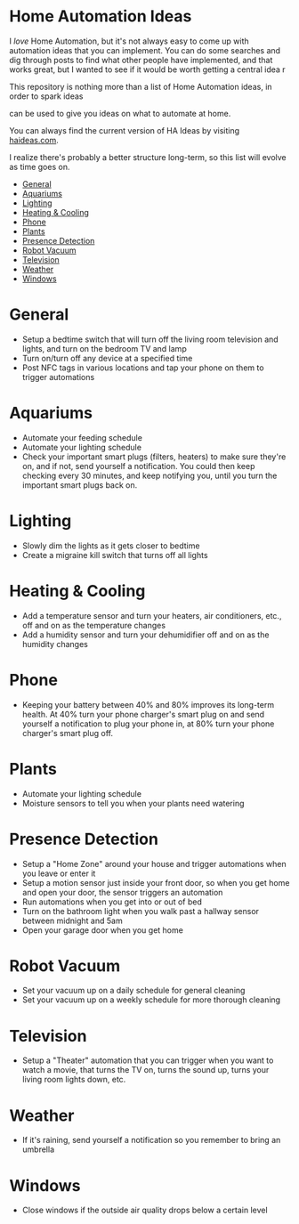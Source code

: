 # Home Automation Ideas
I *love* Home Automation, but it's not always easy to come up with automation ideas that you can implement. You can do some searches and dig through posts to find what other people have implemented, and that works great, but I wanted to see if it would be worth getting a central idea r


This repository is nothing more than a list of Home Automation ideas, in order to spark ideas



can be used to give you ideas on what to automate at home.

You can always find the current version of HA Ideas by visiting [haideas.com](https://haideas.com).

I realize there's probably a better structure long-term, so this list will evolve as time goes on.

- [General](#general)
- [Aquariums](#aquariums)
- [Lighting](#lighting)
- [Heating & Cooling](#heating--cooling)
- [Phone](#phone)
- [Plants](#plants)
- [Presence Detection](#presence-detection)
- [Robot Vacuum](#robot-vacuum)
- [Television](#television)
- [Weather](#weather)
- [Windows](#windows)

# General
- Setup a bedtime switch that will turn off the living room television and lights, and turn on the bedroom TV and lamp
- Turn on/turn off any device at a specified time
- Post NFC tags in various locations and tap your phone on them to trigger automations

# Aquariums
- Automate your feeding schedule
- Automate your lighting schedule
- Check your important smart plugs (filters, heaters) to make sure they're on, and if not, send yourself a notification. You could then keep checking every 30 minutes, and keep notifying you, until you turn the important smart plugs back on.

# Lighting
- Slowly dim the lights as it gets closer to bedtime
- Create a migraine kill switch that turns off all lights

# Heating & Cooling
- Add a temperature sensor and turn your heaters, air conditioners, etc., off and on as the temperature changes
- Add a humidity sensor and turn your dehumidifier off and on as the humidity changes

# Phone
- Keeping your battery between 40% and 80% improves its long-term health. At 40% turn your phone charger's smart plug on and send yourself a notification to plug your phone in, at 80% turn your phone charger's smart plug off.

# Plants
- Automate your lighting schedule
- Moisture sensors to tell you when your plants need watering

# Presence Detection
- Setup a "Home Zone" around your house and trigger automations when you leave or enter it
- Setup a motion sensor just inside your front door, so when you get home and open your door, the sensor triggers an automation
- Run automations when you get into or out of bed
- Turn on the bathroom light when you walk past a hallway sensor between midnight and 5am
- Open your garage door when you get home

# Robot Vacuum
- Set your vacuum up on a daily schedule for general cleaning
- Set your vacuum up on a weekly schedule for more thorough cleaning

# Television
- Setup a "Theater" automation that you can trigger when you want to watch a movie, that turns the TV on, turns the sound up, turns your living room lights down, etc.

# Weather
- If it's raining, send yourself a notification so you remember to bring an umbrella

# Windows
- Close windows if the outside air quality drops below a certain level